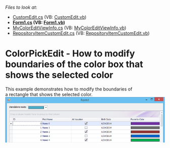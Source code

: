 <!-- default file list -->
*Files to look at*:

* [CustomEdit.cs](./CS/WindowsFormsApplication475/CustomEdit.cs) (VB: [CustomEdit.vb](./VB/WindowsFormsApplication475/CustomEdit.vb))
* **[Form1.cs](./CS/WindowsFormsApplication475/Form1.cs) (VB: [Form1.vb](./VB/WindowsFormsApplication475/Form1.vb))**
* [MyColorEditViewInfo.cs](./CS/WindowsFormsApplication475/MyColorEditViewInfo.cs) (VB: [MyColorEditViewInfo.vb](./VB/WindowsFormsApplication475/MyColorEditViewInfo.vb))
* [RepositoryItemCustomEdit.cs](./CS/WindowsFormsApplication475/RepositoryItemCustomEdit.cs) (VB: [RepositoryItemCustomEdit.vb](./VB/WindowsFormsApplication475/RepositoryItemCustomEdit.vb))
<!-- default file list end -->
# ColorPickEdit - How to modify boundaries of the color box that shows the selected color


This example demonstrates how to modify the boundaries of a rectangle that shows the selected color.<br /><img src="https://raw.githubusercontent.com/DevExpress-Examples/colorpickedit-how-to-modify-boundaries-of-the-color-box-that-shows-the-selected-color-t121728/13.2.10+/media/ce990c1a-fb72-11e3-80b8-00155d624807.png">

<br/>



